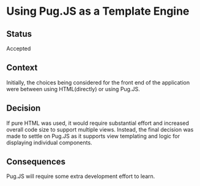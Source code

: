 # Using Pug.JS as a Template Engine

## Status
Accepted

## Context
Initially, the choices being considered for the front end of the application were between using HTML(directly) or using Pug.JS.

## Decision
If pure HTML was used, it would require substantial effort and increased overall code size to support multiple views. Instead, the final decision was made to settle on Pug.JS as it supports view templating and logic for displaying individual components.

## Consequences
Pug.JS will require some extra development effort to learn.
